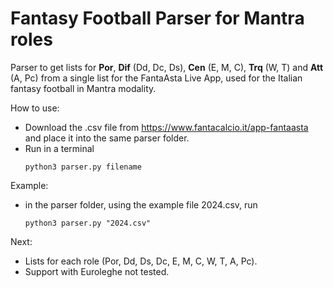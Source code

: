 # Fantasy Football Parser for Mantra roles
Parser to get lists for **Por**, **Dif** (Dd, Dc, Ds), **Cen** (E, M, C), **Trq** (W, T) and **Att** (A, Pc) from a single list for the FantaAsta Live App, used for the Italian fantasy football in Mantra modality.

How to use:
- Download the .csv file from https://www.fantacalcio.it/app-fantaasta and place it into the same parser folder.
- Run in a terminal
  ```shell
  python3 parser.py filename
  ```

Example:
 - in the parser folder, using the example file 2024.csv, run
   ```shell
   python3 parser.py "2024.csv"
   ```

Next:
 - Lists for each role (Por, Dd, Ds, Dc, E, M, C, W, T, A, Pc).
 - Support with Euroleghe not tested.

